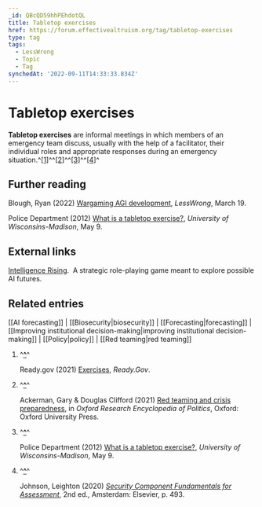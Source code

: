 ```yaml
---
_id: QBcQD59hhPEhdotQL
title: Tabletop exercises
href: https://forum.effectivealtruism.org/tag/tabletop-exercises
type: tag
tags:
  - LessWrong
  - Topic
  - Tag
synchedAt: '2022-09-11T14:33:33.834Z'
---
```

# Tabletop exercises

**Tabletop exercises** are informal meetings in which members of an emergency team discuss, usually with the help of a facilitator, their individual roles and appropriate responses during an emergency situation.^[\[1\]](#fnkv4pp2o50p)^^[\[2\]](#fn46pigu09xby)^^[\[3\]](#fn0a27papse56w)^^[\[4\]](#fnl5mzh7vg58m)^

Further reading
---------------

Blough, Ryan (2022) [Wargaming AGI development](https://www.lesswrong.com/posts/ouFnZoYaKqicC6jH8/wargaming-agi-development), *LessWrong*, March 19.

Police Department (2012) [What is a tabletop exercise?](https://uwpd.wisc.edu/content/uploads/2014/01/What_is_a_tabletop_exercise.pdf), *University of Wisconsins-Madison*, May 9.

External links
--------------

[Intelligence Rising](https://intelligencerising.org/).  A strategic role-playing game meant to explore possible AI futures.

Related entries
---------------

[[AI forecasting]] | [[Biosecurity|biosecurity]] | [[Forecasting|forecasting]] | [[Improving institutional decision-making|improving institutional decision-making]] | [[Policy|policy]] | [[Red teaming|red teaming]]

1.  ^**[^](#fnrefkv4pp2o50p)**^
    
    Ready.gov (2021) [Exercises](https://www.ready.gov/exercises), *Ready.Gov*.
    
2.  ^**[^](#fnref46pigu09xby)**^
    
    Ackerman, Gary & Douglas Clifford (2021) [Red teaming and crisis preparedness](https://doi.org/10.1093/acrefore/9780190228637.013.1969), in *Oxford Research Encyclopedia of Politics*, Oxford: Oxford University Press.
    
3.  ^**[^](#fnref0a27papse56w)**^
    
    Police Department (2012) [What is a tabletop exercise?](https://uwpd.wisc.edu/content/uploads/2014/01/What_is_a_tabletop_exercise.pdf), *University of Wisconsins-Madison*, May 9.
    
4.  ^**[^](#fnrefl5mzh7vg58m)**^
    
    Johnson, Leighton (2020) [*Security Component Fundamentals for Assessment*](https://doi.org/10.1016/C2018-0-03706-8), 2nd ed., Amsterdam: Elsevier, p. 493.